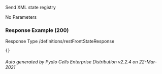 






 
Send XML state registry  


No Parameters



### Response Example (200)
Response Type /definitions/restFrontStateResponse

```
{}
```




###### Auto generated by Pydio Cells Enterprise Distribution v2.2.4 on 22-Mar-2021
